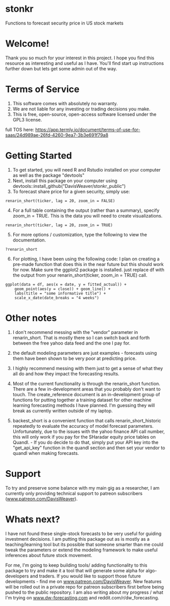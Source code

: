 # stonkr
Functions to forecast security price in US stock markets

# Welcome! 

Thank you so much for your interest in this project. I hope you find this resource as interesting and useful as I have. You'll find start up instructions further down but lets get some admin out of the way.

# Terms of Service

1. This software comes with absolutely no warranty. 
2. We are not liable for any investing or trading decisions you make.
3. This is free, open-source, open-access software licensed under the GPL3 license.

full TOS here: https://app.termly.io/document/terms-of-use-for-saas/24d989ae-26fd-4260-9ea7-3b3e691f79a8

# Getting Started

1. To get started, you will need R and Rstudio installed on your computer as well as the package "devtools"
2. Next, install this package on your computer using devtools::install_github("DavisWeaver/stonkr_public")
4. To forecast share price for a given security, simply use:
```
renarin_short(ticker, lag = 20, zoom_in = FALSE)
```
4. For a full table containing the output (rather than a summary), specify zoom_in = TRUE. This is the data you will need to create visualizations. 
```
renarin_short(ticker, lag = 20, zoom_in = TRUE)
```
5. For more options / customization, type the following to view the documentation.
```
?renarin_short
```

6. For plotting, I have been using the following code: I plan on creating a pre-made function that does this in the near future but this should work for now. Make sure the ggplot2 package is installed. just replace df with the output from your renarin_short(ticker, zoom_in = TRUE) call.

```
ggplot(data = df, aes(x = date, y = fitted_actual)) +
    geom_point(aes(y = close)) + geom_line() + 
    labs(title = "some informative title") +
    scale_x_date(date_breaks = "4 weeks")
```
 
# Other notes

1. I don't recommend messing with the "vendor" parameter in renarin_short. That is mostly there so I can switch back and forth between the free yahoo data feed and the one I pay for. 

2. the default modeling parameters are just examples - forecasts using them have been shown to be very poor at predicting price. 
3. I highly recommend messing with them just to get a sense of what they all do and how they impact the forecasting results. 

4. Most of the current functionality is through the renarin_short function. There are a few in-development areas that you probably don't want to touch. The create_reference document is an in-development group of functions for putting together a training dataset for other machine learning forecasting methods I have planned. I'm guessing they will break as currently written outside of my laptop. 
5. backest_short is a convenient function that calls renarin_short_historic repeatedly to evaluate the accuracy of model forecast parameters. Unfortunately, due to the issues with the yahoo finance API call number, this will only work if you pay for the SHaradar equity price tables on Quandl. - If you do decide to do that, simply put your API key into the "get_api_key" function in the quandl section and then set your vendor to quandl when making forecasts.

# Support

To try and preserve some balance with my main gig as a researcher, I am currently only providing technical support to patreon subscribers (www.patreon.com/DavisWeaver). 

# Whats next?

I have not found these single-stock forecasts to be very useful for guiding investment decisions. I am putting this package out as is mostly as a teaching/learning tool but its possible that someone smarter than me could tweak the parameters or extend the modeling framework to make useful inferences about future stock movement.

For me, I'm going to keep building tools/ adding functionality to this package to try and make it a tool that will generate some alpha for algo-developers and traders. If you would like to support those future developments - find me on www.patreon.com/DavisWeaver. New features will be rolled out in a private repo for patreon subscribers first before being pushed to the public repository. I am also writing about my progress / what I'm trying on www.dw-forecasting.com and reddit.com/r/dw_forecasting. 

